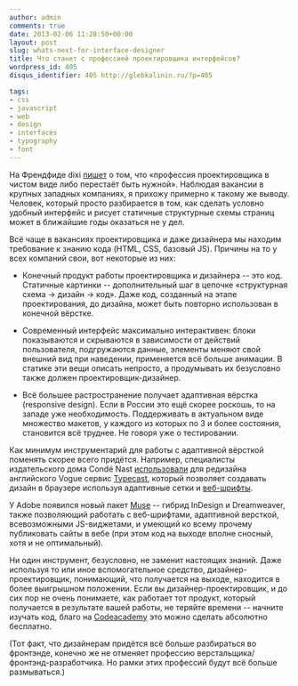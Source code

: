 ```yaml
---
author: admin
comments: true
date: 2013-02-06 11:28:50+00:00
layout: post
slug: whats-next-for-interface-designer
title: Что станет с профессией проектировщика интерфейсов?
wordpress_id: 405
disqus_identifier: 405 http://glebkalinin.ru/?p=405

tags:
- css
- javascript
- web
- design
- interfaces
- typography
- font
---
```


На Френдфиде dixi [пишет](http://friendfeed.com/dixi/8e83aee9) о том, что «профессия проектировщика в чистом виде либо перестаёт быть нужной». Наблюдая вакансии в крупных западных компаниях, я прихожу примерно к такому же выводу. Человек, который просто разбирается в том, как сделать условно удобный интерфейс и рисует статичные структурные схемы страниц может в ближайшие годы оказаться не у дел.

Всё чаще в вакансиях проектировщика и даже дизайнера мы находим требование к знанию кода (HTML, CSS, базовый JS). Причины на то у всех компаний свои, вот некоторые из них:




	
  * Конечный продукт работы проектировщика и дизайнера -- это код. Статичные картинки -- дополнительный шаг в цепочке «структурная схема -> дизайн -> код». Даже код, созданный на этапе проектирования, до дизайна, может быть повторно использован в конечной вёрстке.

	
  * Современный интерфейс максимально интерактивен: блоки показываются и скрываются в зависимости от действий пользователя, подгружаются данные, элементы меняют свой внешний вид при наведении, применяется всё больше анимации. В статике эти вещи описать непросто, а продумывать их безусловно также должен проектировщик-дизайнер.

	
  * Всё большее растространение получает адаптивная вёрстка (responsive design). Если в России это ещё скорее роскошь, то на западе уже необходимость. Поддерживать в актуальном виде множество макетов, у каждого из которых по 3 и более состояния, становится всё труднее. Не говоря уже о тестировании.



Как минимум инструментарий для работы с адаптивной вёрсткой поменять скорее всего придётся. Например, специалисты издательского дома Condé Nast [использовали](https://typecast.com/customers/conde-nast) для редизайна английского Vogue сервис [Typecast](https://typecast.com/), который позволяет создавать дизайн в браузере используя адаптивные сетки и [веб-шрифты](http://glebkalinin.ru/web-typograph/).

У Adobe появился новый пакет [Muse](http://www.adobe.com/products/muse.html) -- гибрид InDesign и Dreamweaver, также позволяющий работать с веб-шрифтами, адаптивной версткой, всевозможными JS-виджетами, и умеющий ко всему прочему публиковать сайты в вебе (при этом код на выходе вполне сносный, хотя и не оптимальный). 

Ни один инструмент, безусловно, не заменит настоящих знаний. Даже используя то или иное вспомогательное средство, дизайнер-проектировщик, понимающий, что получается на выходе, находится в более выигрышном положении. Если вы дизайнер-проектировщик, и до сих пор не очень понимаете, как работает тот продукт, который получается в результате вашей работы, не теряйте времени -- начните изучать код, благо на [Codeacademy](http://codecademy.com) это можно сделать абсолютно бесплатно. 

(Тот факт, что дизайнерам придётся всё больше разбираться во фронтэнде, конечно же не отменяет профессию верстальщика/фронтэнд-разработчика. Но рамки этих профессий будут всё больше размываться.)
